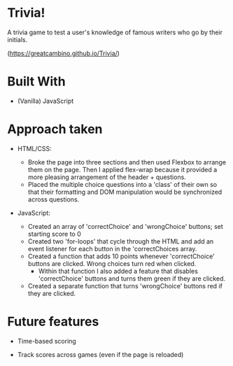 # Trivia!
A trivia game to test a user's knowledge of famous writers who go by their initials. 

(https://greatcambino.github.io/Trivia/)

# Built With
* (Vanilla) JavaScript 


# Approach taken 
* HTML/CSS: 
    - Broke the page into three sections and then used Flexbox to arrange them on the page. Then I applied flex-wrap because it provided a more pleasing arrangement of the header + questions.
    - Placed the multiple choice questions into a 'class' of their own so that their formatting and DOM manipulation would be synchronized across questions. 

* JavaScript: 
    - Created an array of 'correctChoice' and 'wrongChoice' buttons; set starting score to 0  
    - Created two 'for-loops' that cycle through the HTML and add an event listener for each button in the 'correctChoices array. 
    - Created a function that adds 10 points whenever 'correctChoice' buttons are clicked. Wrong choices turn red when clicked. 
        - Within that function I also added a feature that disables 'correctChoice' buttons and turns them green if they are clicked. 
    - Created a separate function that turns 'wrongChoice' buttons red if they are clicked. 


# Future features 
- Time-based scoring

- Track scores across games (even if the page is reloaded)

